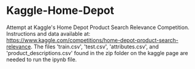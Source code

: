 # Kaggle-Home-Depot
Attempt at Kaggle's Home Depot Product Search Relevance Competition. Instructions and data available at: https://www.kaggle.com/competitions/home-depot-product-search-relevance. The files 'train.csv', 'test.csv', 'attributes.csv', and 'product_descriptions.csv' found in the zip folder on the kaggle page are needed to run the ipynb file.
